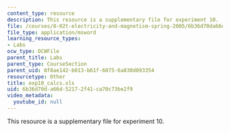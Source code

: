 ```yaml
---
content_type: resource
description: This resource is a supplementary file for experiment 10.
file: /courses/8-02t-electricity-and-magnetism-spring-2005/6b36d70da66d52172f41ca70c73be2f9_exp10_calcs.xls
file_type: application/msword
learning_resource_types:
- Labs
ocw_type: OCWFile
parent_title: Labs
parent_type: CourseSection
parent_uid: 8f8ae142-b013-b61f-6075-6a830d093354
resourcetype: Other
title: exp10_calcs.xls
uid: 6b36d70d-a66d-5217-2f41-ca70c73be2f9
video_metadata:
  youtube_id: null
---
```

This resource is a supplementary file for experiment 10.

